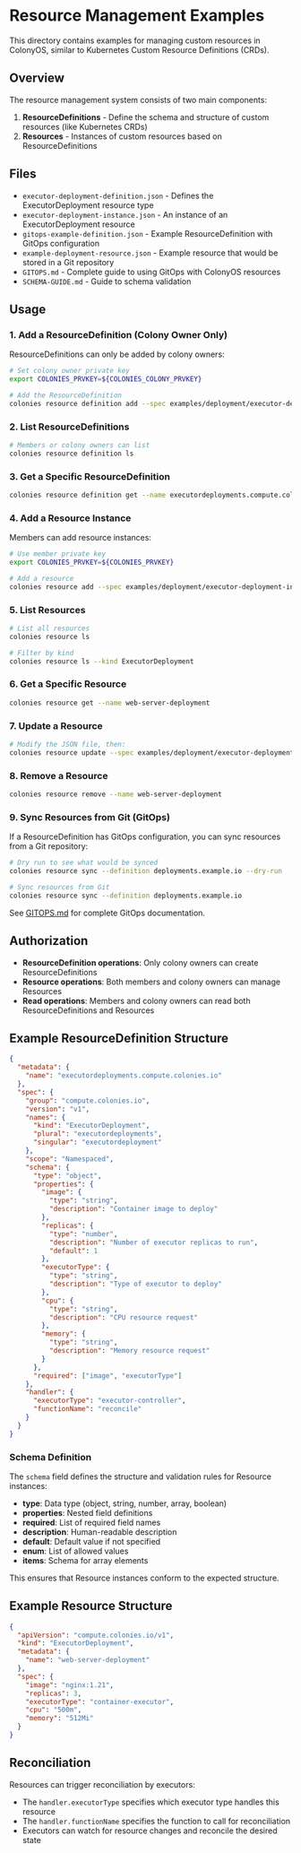 # Resource Management Examples

This directory contains examples for managing custom resources in ColonyOS, similar to Kubernetes Custom Resource Definitions (CRDs).

## Overview

The resource management system consists of two main components:

1. **ResourceDefinitions** - Define the schema and structure of custom resources (like Kubernetes CRDs)
2. **Resources** - Instances of custom resources based on ResourceDefinitions

## Files

- `executor-deployment-definition.json` - Defines the ExecutorDeployment resource type
- `executor-deployment-instance.json` - An instance of an ExecutorDeployment resource
- `gitops-example-definition.json` - Example ResourceDefinition with GitOps configuration
- `example-deployment-resource.json` - Example resource that would be stored in a Git repository
- `GITOPS.md` - Complete guide to using GitOps with ColonyOS resources
- `SCHEMA-GUIDE.md` - Guide to schema validation

## Usage

### 1. Add a ResourceDefinition (Colony Owner Only)

ResourceDefinitions can only be added by colony owners:

```bash
# Set colony owner private key
export COLONIES_PRVKEY=${COLONIES_COLONY_PRVKEY}

# Add the ResourceDefinition
colonies resource definition add --spec examples/deployment/executor-deployment-definition.json
```

### 2. List ResourceDefinitions

```bash
# Members or colony owners can list
colonies resource definition ls
```

### 3. Get a Specific ResourceDefinition

```bash
colonies resource definition get --name executordeployments.compute.colonies.io
```

### 4. Add a Resource Instance

Members can add resource instances:

```bash
# Use member private key
export COLONIES_PRVKEY=${COLONIES_PRVKEY}

# Add a resource
colonies resource add --spec examples/deployment/executor-deployment-instance.json
```

### 5. List Resources

```bash
# List all resources
colonies resource ls

# Filter by kind
colonies resource ls --kind ExecutorDeployment
```

### 6. Get a Specific Resource

```bash
colonies resource get --name web-server-deployment
```

### 7. Update a Resource

```bash
# Modify the JSON file, then:
colonies resource update --spec examples/deployment/executor-deployment-instance.json
```

### 8. Remove a Resource

```bash
colonies resource remove --name web-server-deployment
```

### 9. Sync Resources from Git (GitOps)

If a ResourceDefinition has GitOps configuration, you can sync resources from a Git repository:

```bash
# Dry run to see what would be synced
colonies resource sync --definition deployments.example.io --dry-run

# Sync resources from Git
colonies resource sync --definition deployments.example.io
```

See [GITOPS.md](GITOPS.md) for complete GitOps documentation.

## Authorization

- **ResourceDefinition operations**: Only colony owners can create ResourceDefinitions
- **Resource operations**: Both members and colony owners can manage Resources
- **Read operations**: Members and colony owners can read both ResourceDefinitions and Resources

## Example ResourceDefinition Structure

```json
{
  "metadata": {
    "name": "executordeployments.compute.colonies.io"
  },
  "spec": {
    "group": "compute.colonies.io",
    "version": "v1",
    "names": {
      "kind": "ExecutorDeployment",
      "plural": "executordeployments",
      "singular": "executordeployment"
    },
    "scope": "Namespaced",
    "schema": {
      "type": "object",
      "properties": {
        "image": {
          "type": "string",
          "description": "Container image to deploy"
        },
        "replicas": {
          "type": "number",
          "description": "Number of executor replicas to run",
          "default": 1
        },
        "executorType": {
          "type": "string",
          "description": "Type of executor to deploy"
        },
        "cpu": {
          "type": "string",
          "description": "CPU resource request"
        },
        "memory": {
          "type": "string",
          "description": "Memory resource request"
        }
      },
      "required": ["image", "executorType"]
    },
    "handler": {
      "executorType": "executor-controller",
      "functionName": "reconcile"
    }
  }
}
```

### Schema Definition

The `schema` field defines the structure and validation rules for Resource instances:

- **type**: Data type (object, string, number, array, boolean)
- **properties**: Nested field definitions
- **required**: List of required field names
- **description**: Human-readable description
- **default**: Default value if not specified
- **enum**: List of allowed values
- **items**: Schema for array elements

This ensures that Resource instances conform to the expected structure.

## Example Resource Structure

```json
{
  "apiVersion": "compute.colonies.io/v1",
  "kind": "ExecutorDeployment",
  "metadata": {
    "name": "web-server-deployment"
  },
  "spec": {
    "image": "nginx:1.21",
    "replicas": 3,
    "executorType": "container-executor",
    "cpu": "500m",
    "memory": "512Mi"
  }
}
```

## Reconciliation

Resources can trigger reconciliation by executors:
- The `handler.executorType` specifies which executor type handles this resource
- The `handler.functionName` specifies the function to call for reconciliation
- Executors can watch for resource changes and reconcile the desired state
